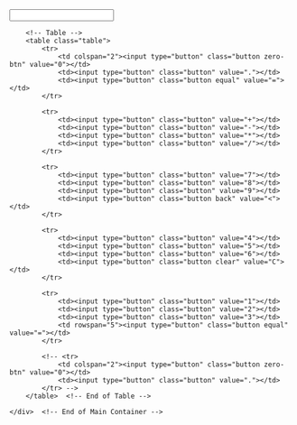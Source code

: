<!DOCTYPE html>
<html lang="en">
<head>
    <meta charset="UTF-8">
    <meta http-equiv="X-UA-Compatible" content="IE=edge">
    <meta name="viewport" content="width=device-width, initial-scale=1.0">
    <script src="main.js" defer></script>
    <link rel="stylesheet" href="main.css">
    <title>Document</title>
</head>
<body>
            <!-- Main Container -->
    <div class="main-container">
        <!-- Form -->
        <form id="calc_form" name="calculation">
            <input type="text" name="viewer" class="viewer">
        </form> <!-- End of Form -->
        
        <!-- Table -->
        <table class="table">
            <tr>
                <td colspan="2"><input type="button" class="button zero-btn" value="0"></td>
                <td><input type="button" class="button" value="."></td>
                <td><input type="button" class="button equal" value="="></td>
            </tr>
            
            <tr>
                <td><input type="button" class="button" value="+"></td>
                <td><input type="button" class="button" value="-"></td>
                <td><input type="button" class="button" value="*"></td>
                <td><input type="button" class="button" value="/"></td>
            </tr>

            <tr>
                <td><input type="button" class="button" value="7"></td>
                <td><input type="button" class="button" value="8"></td>
                <td><input type="button" class="button" value="9"></td>
                <td><input type="button" class="button back" value="<"></td>
            </tr>

            <tr>
                <td><input type="button" class="button" value="4"></td>
                <td><input type="button" class="button" value="5"></td>
                <td><input type="button" class="button" value="6"></td>
                <td><input type="button" class="button clear" value="C"></td>
            </tr>

            <tr>
                <td><input type="button" class="button" value="1"></td>
                <td><input type="button" class="button" value="2"></td>
                <td><input type="button" class="button" value="3"></td>
                <td rowspan="5"><input type="button" class="button equal" value="="></td>
            </tr>

            <!-- <tr>
                <td colspan="2"><input type="button" class="button zero-btn" value="0"></td>
                <td><input type="button" class="button" value="."></td>
            </tr> -->
        </table>  <!-- End of Table -->

    </div>  <!-- End of Main Container -->
        
</body>
</html>